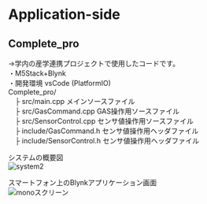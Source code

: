 # Application-side  

## Complete_pro  
->学内の産学連携プロジェクトで使用したコードです。  
・M5Stack+Blynk  
・開発環境 vsCode (PlatformIO)  
Complete_pro/  
    　├ src/main.cpp メインソースファイル  
    　├ src/GasCommand.cpp GAS操作用ソースファイル  
    　├ src/SensorControl.cpp センサ値操作用ソースファイル  
    　├ include/GasCommand.h センサ値操作用ヘッダファイル  
    　├ include/SensorControl.h センサ値操作用ヘッダファイル  

システムの概要図  
![system2](https://user-images.githubusercontent.com/74394877/173171733-a0f84bf0-f38b-41dc-9231-88cc6c2712d3.png)

スマートフォン上のBlynkアプリケーション画面  
![monoスクリーン](https://user-images.githubusercontent.com/74394877/173171736-d436d7f0-d02f-458e-88ad-019c837caaa6.png)
